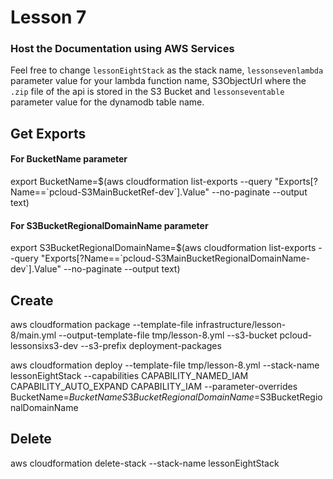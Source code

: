 # Lesson 7

### Host the Documentation using AWS Services


Feel free to change `lessonEightStack` as the stack name, `lessonsevenlambda` parameter value for your lambda function name, S3ObjectUrl where the `.zip` file of the api is stored in the S3 Bucket and `lessonseventable` parameter value for the dynamodb table name.


## Get Exports

#### For BucketName parameter
export BucketName=$(aws cloudformation list-exports --query "Exports[?Name==\`pcloud-S3MainBucketRef-dev\`].Value" --no-paginate --output text)

#### For S3BucketRegionalDomainName parameter
export S3BucketRegionalDomainName=$(aws cloudformation list-exports --query "Exports[?Name==\`pcloud-S3MainBucketRegionalDomainName-dev\`].Value" --no-paginate --output text)


## Create
aws cloudformation package --template-file infrastructure/lesson-8/main.yml --output-template-file tmp/lesson-8.yml --s3-bucket pcloud-lessonsixs3-dev --s3-prefix deployment-packages 

aws cloudformation deploy --template-file tmp/lesson-8.yml --stack-name lessonEightStack --capabilities CAPABILITY_NAMED_IAM CAPABILITY_AUTO_EXPAND CAPABILITY_IAM  --parameter-overrides BucketName=$BucketName S3BucketRegionalDomainName=$S3BucketRegionalDomainName

## Delete
aws cloudformation delete-stack --stack-name lessonEightStack